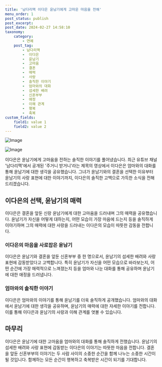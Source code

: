 ```yaml
---
title: '남다리맥 이다은 윤남기에게 고마운 마음을 전해'
menu_order: 1
post_status: publish
post_excerpt: 
post_date: 2024-02-27 14:58:10
taxonomy:
    category:
        - 연예
    post_tag:
        - 남다리맥
        -  이다은
        -  윤남기
        -  고마움
        -  결혼
        -  매력
        -  사랑
        -  솔직한 이야기
        -  엄마와의 대화
        -  섬세한 배려
        -  신혼부부
        -  애정
        -  이해 관계
        -  행복
        -  축복
custom_fields:
    field1: value 1
    field2: value 2
---
```


![Image](https://ssl.pstatic.net/mimgnews/image/076/2024/02/27/2024022701001845700246971_20240227072102800.jpg?type=w540)

![Image](https://mimgnews.pstatic.net/image/076/2024/02/27/2024022701001845700246972_20240227072102807.jpg?type=w540)

이다은은 윤남기에게 고마움을 전하는 솔직한 이야기를 풀어냈습니다. 최근 유튜브 채널 '남다리맥'에서 공개된 '주거니 받거니'라는 제목의 영상에서 이다은은 엄마와의 대화를 통해 윤남기에 대한 생각을 공유했습니다. 그녀가 윤남기와의 결혼을 선택한 이유부터 윤남기의 사랑 표현에 대한 이야기까지, 이다은의 솔직한 고백으로 가득한 소식을 전해드리겠습니다.
## 이다은의 선택, 윤남기의 매력
이다은은 결혼을 앞둔 신랑 윤남기에게 대한 고마움을 드러내며 그의 매력을 공유했습니다. 윤남기가 자신을 어떻게 대하는지, 어떤 모습이 가장 마음에 드는지 등을 솔직하게 이야기하며 그의 매력에 대한 사랑을 드러내는 이다은의 모습이 따뜻한 감동을 전합니다.
### 이다은의 마음을 사로잡은 윤남기
이다은은 윤남기와 결혼을 앞둔 신혼부부 중 한 명으로서, 윤남기의 섬세한 배려와 사랑 표현에 감동받았다고 고백합니다. 특히 윤남기가 자신을 어떤 모습으로 바라보는지, 어떤 순간에 가장 매력적으로 느껴졌는지 등을 엄마와 나눈 대화를 통해 공유하며 윤남기에 대한 애정을 드러냅니다.
### 엄마와의 솔직한 이야기
이다은은 엄마와의 이야기를 통해 윤남기를 더욱 솔직하게 공개했습니다. 엄마와의 대화에서 윤남기에 대한 생각을 공유하며, 윤남기의 매력에 대한 자세한 이야기를 전합니다. 이를 통해 이다은과 윤남기의 사랑과 이해 관계를 엿볼 수 있습니다.
## 마무리
이다은은 윤남기에 대한 고마움을 엄마와의 대화를 통해 솔직하게 전했습니다. 윤남기의 섬세한 배려와 사랑 표현에 감동받는 이다은의 이야기는 따뜻한 마음을 전합니다. 결혼을 앞둔 신혼부부의 이야기는 두 사람 사이의 소중한 순간을 함께 나누는 소중한 시간이 될 것입니다. 함께하는 모든 순간이 행복하고 축복받은 시간이 되기를 기대합니다.
